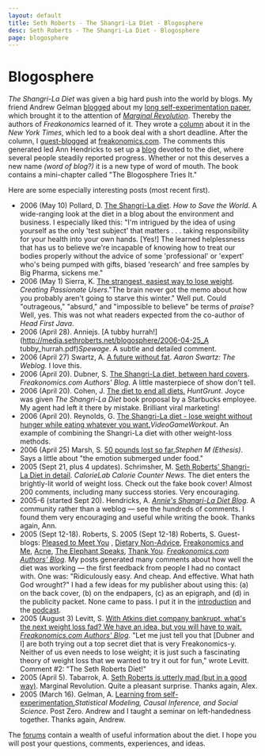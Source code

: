 ```yaml
---
layout: default
title: Seth Roberts - The Shangri-La Diet - Blogosphere
desc: Seth Roberts - The Shangri-La Diet - Blogosphere
page: blogosphere
---
```

# Blogosphere

*The Shangri-La Diet* was given a big hard push into the world by blogs. My friend Andrew Gelman [blogged](http://www.stat.columbia.edu/~cook/movabletype/archives/2005/03/learning_from_s.html) about my [long self-experimentation paper](http://repositories.cdlib.org/postprints/117/), which brought it to the attention of [*Marginal Revolution*](http://www.marginalrevolution.com/marginalrevolution/2005/04/seth_roberts_is.html). Thereby the authors of *Freakonomics* learned of it. They wrote a [column](http://www.nytimes.com/2005/09/11/magazine/11FREAK.html?ei=5070&en=885eba950a1a7544&ex=1133154000&pagewanted=all) about it in the *New York Times*, which led to a book deal with a short deadline. After the column, I [guest-blogged](http://www.freakonomics.com/blog/2005/09/12/meet-our-guest-blogger/) at [freakonomics.com](http://freakonomics.com). The comments this generated led Ann Hendricks to set up a [blog](http://shangrilawatcher.blogspot.com) devoted to the diet, where several people steadily reported progress. Whether or not this deserves a new name *(word of blog?)* it is a new type of word of mouth. The book contains a mini-chapter called "The Blogosphere Tries It."

Here are some especially interesting posts (most recent first).

- 2006 (May 10) Pollard, D. [The Shangri-La diet](http://blogs.salon.com/0002007/2006/05/10.html#a1522). *How to Save the World*. A wide-ranging look at the diet in a blog about the environment and business. I especially liked this: "I'm intrigued by the idea of using yourself as the only 'test subject' that matters . . . taking responsibility for your health into your own hands. [Yes!] The learned helplessness that has us to believe we're incapable of knowing how to treat our bodies properly without the advice of some 'professional' or 'expert' who's being pumped with gifts, biased 'research' and free samples by Big Pharma, sickens me."
- 2006 (May 1) Sierra, K. [The strangest, easiest way to lose weight](http://headrush.typepad.com/creating_passionate_users/2006/05/the_strangest_e.html). *Creating Passionate Users*."The brain never got the memo about how you probably aren't going to starve this winter." Well put. Could "outrageous," "absurd," and "impossible to believe" be terms of *praise*? Well, yes. This was not what readers expected from the co-author of *Head First Java*.
- 2006 (April 28). Anniejs. [A tubby hurrah!](http://media.sethroberts.net/blogosphere/2006-04-25_A tubby_hurrah.pdf)*Spewage*. A subtle and detailed comment.
- 2006 (April 27) Swartz, A. [A future without fat](http://www.aaronsw.com/weblog/fatfuture). *Aaron Swartz: The Weblog.* I love this.
- 2006 (April 20). Dubner, S. [The Shangri-La diet, between hard covers](http://www.freakonomics.com/blog/2006/04/20/the-shangri-la-diet-between-hard-covers/). *Freakonomics.com Authors' Blog*. A little masterpiece of show don't tell.
- 2006 (April 20). Cohen, J. [The diet to end all diets.](http://huntgrunt.blogspot.com/2006/04/diet-to-end-all-diets.html) *HuntGrunt*. Joyce was given *The Shangri-La Diet* book proposal by a Starbucks employee. My agent had left it there by mistake. Brilliant viral marketing!
- 2006 (April 20). Reynolds, G. [The Shangri-La diet - lose weight without hunger while eating whatever you want.](http://videogameworkout.com/2006/04/shangri-la-diet-lose-weight-without.html)*VideoGameWorkout*. An example of combining the Shangri-La diet with other weight-loss methods.
- 2006 (April 25) Marsh, S. [50 pounds lost so far.](http://ethesis.blogspot.com/2006/04/50-pounds-lost-so-far.html)*Stephen M (Ethesis)*. Says a little about "the emotion submerged under food."
- 2005 (Sept 21, plus 4 updates). Schrimsher, M. [Seth Roberts' Shangri-La Diet in detail](http://calorielab.com/news/2005/09/21/seth-roberts-shangri-la-diet-in-detail/). *CalorieLab Calorie Counter News*. The diet enters the brightly-lit world of weight loss. Check out the fake book cover! Almost 200 comments, including many success stories. Very encouraging.
- 2005-6 (started Sept 20). Hendricks, A. [*Annie's Shangri-La Diet Blog*](http://annhendricksshangrila.blogspot.com/). A community rather than a weblog — see the hundreds of comments. I found them very encouraging and useful while writing the book. Thanks again, Ann.
- 2005 (Sept 12-18). Roberts, S. 2005 (Sept 12-18) Roberts, S. Guest-blogs: [Pleased to Meet You](http://www.freakonomics.com/blog/2005/09/12/meet-our-guest-blogger/) , [Dietary Non-Advice](http://www.freakonomics.com/blog/2005/09/13/seth-roberts-guest-blogger-part-ii/), [Freakonomics and Me](http://www.freakonomics.com/blog/2005/09/14/seth-roberts-guest-blogger-part-iii/), [Acne](http://www.freakonomics.com/blog/2005/09/15/seth-roberts-on-acne-guest-blog-pt-iv/), [The Elephant Speaks](http://www.freakonomics.com/blog/2005/09/16/seth-roberts-guest-blogger-finale/), [Thank You](http://www.freakonomics.com/blog/2005/09/18/final-guest-blog-from-seth-roberts/). *[Freakonomics.com Authors' Blog](http://www.freakonomics.com/blog/)*. My posts generated many comments about how well the diet was working — the first feedback from people I had no contact with. One was: "Ridiculously easy. And cheap. And effective. What hath God wrought?" I had a few ideas for my publisher about using this: (a) on the back cover, (b) on the endpapers, (c) as an epigraph, and (d) in the publicity packet. None came to pass. I put it in the [introduction](/excerpts/) and the [podcast](http://us.penguingroup.com/static/html/podcast/penguinpodcast05.mp3).
- 2005 (August 3) Levitt, S. [With Atkins diet company bankrupt, what's the next weight loss fad? We have an idea, but you will have to wait.](http://www.freakonomics.com/blog/2005/08/03/with-atkins-diet-company-bankrupt-whats-the-next-weight-loss-fad-we-have-an-idea-but-you-will-have-to-wait/) [*Freakonomics.com Authors' Blog*](http://freakonomics.com). "Let me just tell you that [Dubner and I] are both trying out a top secret diet that is very Freakonomics-y. Neither of us even needs to lose weight; it is just such a fascinating theory of weight loss that we wanted to try it out for fun," wrote Levitt. Comment #2: "The Seth Roberts Diet!"
- 2005 (April 5). Tabarrok, A. [Seth Roberts is utterly mad (but in a good way)](http://www.marginalrevolution.com/marginalrevolution/2005/04/seth_roberts_is.html). Marginal Revolution. Quite a pleasant surprise. Thanks again, Alex.
- 2005 (March 16). Gelman, A. [Learning from self-experimentation.](http://www.stat.columbia.edu/~cook/movabletype/archives/2005/03/learning_from_s.html)*Statistical Modeling, Causal Inference, and Social Science*. Post Zero. Andrew and I taught a seminar on left-handedness together. Thanks again, Andrew.

The [forums](http://boards.sethroberts.net/) contain a wealth of useful information about the diet. I hope you will post your questions, comments, experiences, and ideas.
